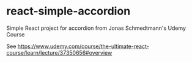 # react-simple-accordion
Simple React project for accordion from Jonas Schmedtmann's Udemy Course

See https://www.udemy.com/course/the-ultimate-react-course/learn/lecture/37350656#overview


